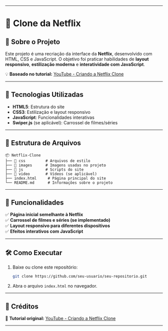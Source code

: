 
---

# 📌 Clone da Netflix  

## 📖 Sobre o Projeto  

Este projeto é uma recriação da interface da **Netflix**, desenvolvido com HTML, CSS e JavaScript. O objetivo foi praticar habilidades de **layout responsivo**, **estilização moderna** e **interatividade com JavaScript**.  

💡 **Baseado no tutorial:** [YouTube - Criando a Netflix Clone](https://youtu.be/UErm8KX362k?si=JTRbxPjJE0fnVdPV)  

---

## 🚀 Tecnologias Utilizadas  

- **HTML5**: Estrutura do site  
- **CSS3**: Estilização e layout responsivo  
- **JavaScript**: Funcionalidades interativas  
- **Swiper.js** (se aplicável): Carrossel de filmes/séries  

---

## 📂 Estrutura de Arquivos  

```
📦 Netflix-Clone
├── 📂 css         # Arquivos de estilo
├── 📂 images      # Imagens usadas no projeto
├── 📂 js          # Scripts do site
├── 📂 video       # Vídeos (se aplicável)
├── index.html     # Página principal do site
└── README.md      # Informações sobre o projeto
```

---

## 🎨 Funcionalidades  

✅ **Página inicial semelhante à Netflix**  
✅ **Carrossel de filmes e séries (se implementado)**  
✅ **Layout responsivo para diferentes dispositivos**  
✅ **Efeitos interativos com JavaScript**  

---

## 🛠 Como Executar  

1. Baixe ou clone este repositório:  
   ```bash
   git clone https://github.com/seu-usuario/seu-repositorio.git
   ```
2. Abra o arquivo `index.html` no navegador.  

---

## 📌 Créditos  

🔗 **Tutorial original:** [YouTube - Criando a Netflix Clone](https://youtu.be/UErm8KX362k?si=JTRbxPjJE0fnVdPV)  

---

